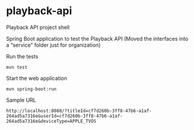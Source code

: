 # playback-api
Playback API project shell

Spring Boot application to test the Playback API
(Moved the interfaces into a “service” folder just for organization)

Run the tests

`mvn test`

Start the web application

`mvn spring-boot:run`

Sample URL 

`http://localhost:8080/?titleId=cf7d260b-3ff8-47b6-a1af-264ad5a7316e&userId=cf7d260b-3ff8-47b6-a1af-264ad5a7316e&deviceType=APPLE_TVOS`
